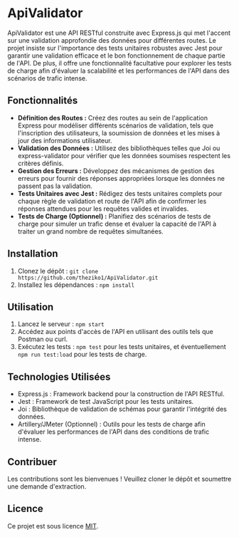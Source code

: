 # ApiValidator

ApiValidator est une API RESTful construite avec Express.js qui met l'accent sur une validation approfondie des données pour différentes routes. Le projet insiste sur l'importance des tests unitaires robustes avec Jest pour garantir une validation efficace et le bon fonctionnement de chaque partie de l'API. De plus, il offre une fonctionnalité facultative pour explorer les tests de charge afin d'évaluer la scalabilité et les performances de l'API dans des scénarios de trafic intense.

## Fonctionnalités

- **Définition des Routes :** Créez des routes au sein de l'application Express pour modéliser différents scénarios de validation, tels que l'inscription des utilisateurs, la soumission de données et les mises à jour des informations utilisateur.
- **Validation des Données :** Utilisez des bibliothèques telles que Joi ou express-validator pour vérifier que les données soumises respectent les critères définis.
- **Gestion des Erreurs :** Développez des mécanismes de gestion des erreurs pour fournir des réponses appropriées lorsque les données ne passent pas la validation.
- **Tests Unitaires avec Jest :** Rédigez des tests unitaires complets pour chaque règle de validation et route de l'API afin de confirmer les réponses attendues pour les requêtes valides et invalides.
- **Tests de Charge (Optionnel) :** Planifiez des scénarios de tests de charge pour simuler un trafic dense et évaluer la capacité de l'API à traiter un grand nombre de requêtes simultanées.

## Installation

1. Clonez le dépôt : `git clone https://github.com/theziko1/ApiValidator.git`
2. Installez les dépendances : `npm install`

## Utilisation

1. Lancez le serveur : `npm start`
2. Accédez aux points d'accès de l'API en utilisant des outils tels que Postman ou curl.
3. Exécutez les tests : `npm test` pour les tests unitaires, et éventuellement `npm run test:load` pour les tests de charge.

## Technologies Utilisées

- Express.js : Framework backend pour la construction de l'API RESTful.
- Jest : Framework de test JavaScript pour les tests unitaires.
- Joi : Bibliothèque de validation de schémas pour garantir l'intégrité des données.
- Artillery/JMeter (Optionnel) : Outils pour les tests de charge afin d'évaluer les performances de l'API dans des conditions de trafic intense.

## Contribuer

Les contributions sont les bienvenues ! Veuillez cloner le dépôt et soumettre une demande d'extraction.

## Licence

Ce projet est sous licence [MIT](LICENSE).
